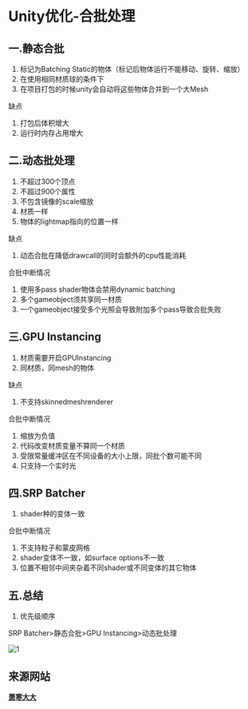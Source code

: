 # Unity优化-合批处理

## 一.静态合批

1. 标记为Batching Static的物体（标记后物体运行不能移动、旋转、缩放）
2. 在使用相同材质球的条件下
3. 在项目打包的时候unity会自动将这些物体合并到一个大Mesh
  
缺点

1. 打包后体积增大
2. 运行时内存占用增大

## 二.动态批处理

1. 不超过300个顶点
2. 不超过900个属性
3. 不包含镜像的scale缩放
4. 材质一样
5. 物体的lightmap指向的位置一样

缺点

1. 动态合批在降低drawcall的同时会额外的cpu性能消耗
  
合批中断情况

1. 使用多pass shader物体会禁用dynamic batching
2. 多个gameobject须共享同一材质
3. 一个gameobject接受多个光照会导致附加多个pass导致合批失败
  
## 三.GPU Instancing

1. 材质需要开启GPUInstancing
2. 同材质，同mesh的物体

缺点

1. 不支持skinnedmeshrenderer

合批中断情况

1. 缩放为负值
2. 代码改变材质变量不算同一个材质
3. 受限常量缓冲区在不同设备的大小上限，同批个数可能不同
4. 只支持一个实时光

## 四.SRP Batcher

1. shader种的变体一致

合批中断情况

1. 不支持粒子和蒙皮网格
2. shader变体不一致，如surface options不一致
3. 位置不相邻中间夹杂着不同shader或不同变体的其它物体

## 五.总结

1. 优先级顺序

SRP Batcher>静态合批>GPU Instancing>动态批处理

![1](\../Image/Unity优化-合批处理/1.png)

## 来源网站

**[萧寒大大](<https://blog.csdn.net/m0_46712616/article/details/129435129>)**
